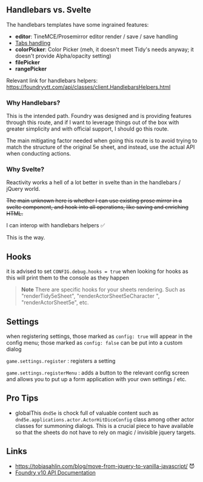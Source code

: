 ## Handlebars vs. Svelte

The handlebars templates have some ingrained features:

- **editor**: TineMCE/Prosemirror editor render / save / save handling
- [Tabs handling](https://foundryvtt.wiki/en/development/guides/Tabs-and-Templates/Tabs-FormApplication)
- **colorPicker**: Color Picker (meh, it doesn't meet Tidy's needs anyway; it doesn't provide Alpha/opacity setting)
- **filePicker**
- **rangePicker**

Relevant link for handlebars helpers: https://foundryvtt.com/api/classes/client.HandlebarsHelpers.html

### Why Handlebars?

This is the intended path. Foundry was designed and is providing features through this route, and if I want to leverage things out of the box with greater simplicity and with official support, I should go this route.

The main mitigating factor needed when going this route is to avoid trying to match the structure of the original 5e sheet, and instead, use the actual API when conducting actions.

### Why Svelte?

Reactivity works a hell of a lot better in svelte than in the handlebars / jQuery world.

~~The main unknown here is whether I can use existing prose mirror in a svelte component, and hook into all operations, like saving and enriching HTML.~~

I can interop with handlebars helpers ✅

This is the way.

## Hooks

it is advised to set `CONFIG.debug.hooks = true` when looking for hooks as this will print them to the console as they happen

> **Note**
> There are specific hooks for your sheets rendering. Such as "renderTidy5eSheet", "renderActorSheet5eCharacter ", "renderActorSheet5e", etc.

## Settings

when registering settings, those marked as `config: true` will appear in the config menu; those marked as `config: false` can be put into a custom dialog

`game.settings.register` : registers a setting

`game.settings.registerMenu` : adds a button to the relevant config screen and allows you to put up a form application with your own settings / etc.

## Pro Tips

- globalThis `dnd5e` is chock full of valuable content such as `dnd5e.applications.actor.ActorHitDiceConfig` class among other actor classes for summoning dialogs. This is a crucial piece to have available so that the sheets do not have to rely on magic / invisible jquery targets.

## Links

- https://tobiasahlin.com/blog/move-from-jquery-to-vanilla-javascript/ 😈
- [Foundry v10 API Documentation](https://foundryvtt.com/api/v10/)
